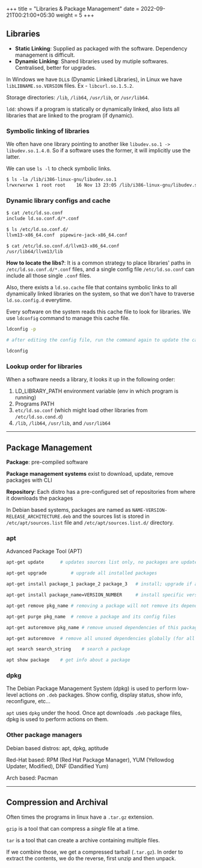 +++
title = "Libraries & Package Management"
date =  2022-09-21T00:21:00+05:30
weight = 5
+++

## Libraries

- **Static Linking**: Supplied as packaged with the software. Dependency management is difficult.
- **Dynamic Linking**: Shared libraries used by mutiple softwares. Centralised, better for upgrades. 

In Windows we have `DLL`s (Dynamic Linked Libraries), in Linux we have `libLIBNAME.so.VERSION` files. Ex - `libcurl.so.1.5.2`.

Storage directories: `/lib`, `/lib64`, `/usr/lib`, or `/usr/lib64`.

`ldd`: shows if a program is statically or dynamically linked, also lists all libraries that are linked to the program (if dynamic).

### Symbolic linking of libraries
We often have one library pointing to another like `libudev.so.1 -> libudev.so.1.4.0`. So if a software uses the former, it will implicitly use the latter.

We can use `ls -l` to check symbolic links.

```txt
$ ls -la /lib/i386-linux-gnu/libudev.so.1
lrwxrwxrwx 1 root root    16 Nov 13 23:05 /lib/i386-linux-gnu/libudev.so.1 -> libudev.so.1.4.0
```

### Dynamic library configs and cache
```txt
$ cat /etc/ld.so.conf
include ld.so.conf.d/*.conf

$ ls /etc/ld.so.conf.d/
llvm13-x86_64.conf  pipewire-jack-x86_64.conf

$ cat /etc/ld.so.conf.d/llvm13-x86_64.conf
/usr/lib64/llvm13/lib
```
**How to locate the libs?**: It is a common strategy to place libraries' paths in `/etc/ld.so.conf.d/*.conf` files, and a single config file `/etc/ld.so.conf` can include all those single `.conf` files.

Also, there exists a `ld.so.cache` file that contains symbolic links to all dynamically linked libraries on the system, so that we don't have to traverse `ld.so.config.d` everytime. 

Every software on the system reads this cache file to look for libraries. We use `ldconfig` command to manage this cache file.

```sh
ldconfig -p

# after editing the config file, run the command again to update the cache

ldconfig
```

### Lookup order for libraries
When a software needs a library, it looks it up in the following order:
1. LD_LIBRARY_PATH environment variable (env in which program is running)
2. Programs PATH
3. `etc/ld.so.conf` (which might load other libraries from `/etc/ld.so.cond.d`)
4. `/lib`, `/lib64`, `/usr/lib`, and `/usr/lib64`

---
## Package Management

**Package**: pre-compiled software

**Package management systems** exist to download, update, remove packages with CLI

**Repository**: Each distro has a pre-configured set of repositories from where it downloads the packages

In Debian based systems, packages are named as `NAME-VERSION-RELEASE_ARCHITECTURE.deb` and the sources list is stored in `/etc/apt/sources.list` file and `/etc/apt/sources.list.d/` directory.

### apt
Advanced Package Tool (APT)

```sh
apt-get update		# updates sources list only, no packages are updated

apt-get upgrade			# upgrade all installed packages

apt-get install package_1 package_2 package_3	# install; upgrade if already installed

apt-get install package_name=VERSION_NUMBER		# install specific version

apt-get remove pkg_name	# removing a package will not remove its dependencies and config files! (since it can be a shared dependency that maybe used by other programs) (also configs remain on the system)

apt-get purge pkg_name 	# remove a package and its config files

apt-get autoremove pkg_name	# remove unused dependencies of this package (dependencies that only this package used and no other package on the system uses) (doesn't remove config files)

apt-get autoremove	# remove all unused dependencies globally (for all packages)

apt search search_string	# search a package

apt show package	# get info about a package
```

### dpkg
The Debian Package Management System (dpkg) is used to perform low-level actions _on_ `.deb` packages. Show config, display status, show info, reconfigure, etc...

`apt` uses `dpkg` under the hood. Once apt downloads `.deb` package files, dpkg is used to perform actions on them.

### Other package managers
Debian based distros: apt, dpkg, aptitude

Red-Hat based: RPM (Red Hat Package Manager), YUM (Yellowdog Updater, Modified), DNF (Dandified Yum)

Arch based: Pacman

---
## Compression and Archival
Often times the programs in linux have a `.tar.gz` extension. 

`gzip` is a tool that can compress a _single_ file at a time.

`tar` is a tool that can create a archive containing multiple files.

If we combine those, we get a compressed tarball (`.tar.gz`). In order to extract the contents, we do the reverse, first unzip and then unpack.